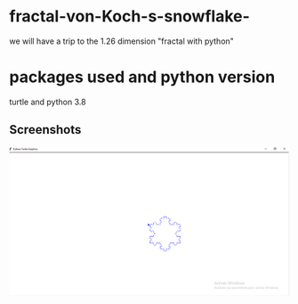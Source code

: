 # fractal-von-Koch-s-snowflake-
we will have a trip to the 1.26 dimension "fractal with python"
# packages used and python version
turtle and python 3.8
## Screenshots

![App Screenshot](https://github.com/amine-ziad-ounnoughene/fractal-von-Koch-s-snowflake-/blob/b899148da65f9370b2e33c8e5cdf00a2a87dc48f/Capture%20d%E2%80%99%C3%A9cran%20(59).png)
